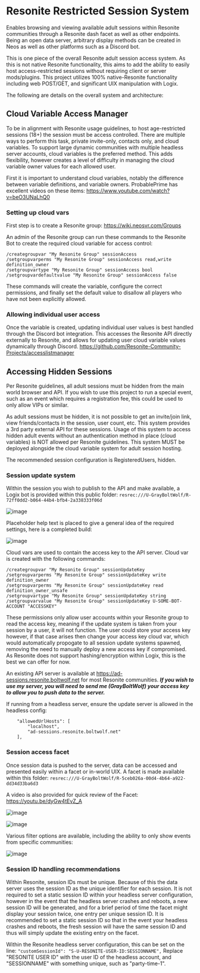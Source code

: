 # Resonite Restricted Session System

Enables browsing and viewing available adult sessions within Resonite communities through a Resonite dash facet as well as other endpoints. Being an open data server, arbitrary display methods can be created in Neos as well as other platforms such as a Discord bot.

This is one piece of the overall Resonite adult session access system. As this is not native Resonite functionality, this aims to add the ability to easily host access-restricted sessions without requiring client or server mods/plugins. This project utilizes 100% native-Resonite functionality including web POST/GET, and significant UIX manipulation with Logix.

The following are details on the overall system and architecture:

## Cloud Variable Access Manager

To be in alignment with Resonite usage guidelines, to host age-restricted sessions (18+) the session must be access controlled. There are multiple ways to perform this task, private invite-only, contacts only, and cloud variables. To support large dynamic communities with multiple headless server accounts, cloud variables is the preferred method. This adds flexibility, however creates a level of difficulty in managing the cloud variable owner values for each allowed user.

First it is important to understand cloud variables, notably the difference between variable definitions, and variable owners.
ProbablePrime has excellent videos on these items: https://www.youtube.com/watch?v=beO3UNaLhQ0

### Setting up cloud vars

First step is to create a Resonite group: https://wiki.neosvr.com/Groups

An admin of the Resonite group can run these commands to the Resonite Bot to create the required cloud variable for access control:

```
/creategroupvar "My Resonite Group" sessionAccess
/setgroupvarperms "My Resonite Group" sessionAccess read,write definition_owner
/setgroupvartype "My Resonite Group" sessionAccess bool
/setgroupvardefaultvalue "My Resonite Group" sessionAccess false
```

These commands will create the variable, configure the correct permissions, and finally set the default value to disallow all players who have not been explicitly allowed.

### Allowing individual user access

Once the variable is created, updating individual user values is best handled through the Discord bot integration. This accesses the Resonite API directly externally to Resonite, and allows for updating user cloud variable values dynamically through Discord. https://github.com/Resonite-Community-Projects/accesslistmanager

## Accessing Hidden Sessions

Per Resonite guidelines, all adult sessions must be hidden from the main world browser and API. If you wish to use this project to run a special event, such as an event which requires a registration fee, this could be used to only allow VIPs or similar.

As adult sessions must be hidden, it is not possible to get an invite/join link, view friends/contacts in the session, user count, etc. This system provides a 3rd party external API for these sessions. Usage of this system to access hidden adult events without an authentication method in place (cloud variables) is NOT allowed per Resonite guidelines. This system MUST be deployed alongside the cloud variable system for adult session hosting.

The recommended session configuration is RegisteredUsers, hidden.

### Session update system

Within the session you wish to publish to the API and make available, a Logix bot is provided within this public folder:
`resrec:///U-GrayBoltWolf/R-72ff0dd2-b064-44b4-bfb4-2a338333f06d`

![image](https://user-images.githubusercontent.com/4554196/192861133-5d0f481c-bacd-4a7d-828d-fd173e92b766.png)

Placeholder help text is placed to give a general idea of the required settings, here is a completed build:

![image](https://user-images.githubusercontent.com/4554196/192861473-1ab52d16-032d-49fd-99c8-e6d5fd1ea93c.png)

Cloud vars are used to contain the access key to the API server. Cloud var is created with the following commands:

```
/creategroupvar "My Resonite Group" sessionUpdateKey
/setgroupvarperms "My Resonite Group" sessionUpdateKey write definition_owner
/setgroupvarperms "My Resonite Group" sessionUpdateKey read definition_owner_unsafe
/setgroupvartype "My Resonite Group" sessionUpdateKey string
/setgroupvarvalue "My Resonite Group" sessionUpdateKey U-SOME-BOT-ACCOUNT "ACCESSKEY"
```

These permissions only allow user accounts within your Resonite group to read the access key, meaning if the update system is taken from your session by a user, it will not function. The user could store your access key however, if that case arises then change your access key cloud var, which would automatically propogate to all session update systems spawned, removing the need to manually deploy a new access key if compromised. As Resonite does not support hashing/encryption within Logix, this is the best we can offer for now.

An existing API server is available at https://ad-sessions.resonite.boltwolf.net for most Resonite communities. ***If you wish to use my server, you will need to send me (GrayBoltWolf) your access key to allow you to push data to the server.***

If running from a headless server, ensure the update server is allowed in the headless config:

```  
    "allowedUrlHosts": [
        "localhost",
        "ad-sessions.resonite.boltwolf.net"
    ],
```

### Session access facet

Once session data is pushed to the server, data can be accessed and presented easily within a facet or in-world UIX. A facet is made available within this folder: `resrec:///U-GrayBoltWolf/R-5ceb026a-00d4-4b64-a922-dd34d33ba6d3`

A video is also provided for quick review of the Facet: https://youtu.be/dyGw4tEvZ_A

![image](https://user-images.githubusercontent.com/4554196/192862722-3de6dafb-9d29-4ed5-9a8f-b5ed41148f4d.png)

![image](https://user-images.githubusercontent.com/4554196/192862782-6463a985-06a2-403d-b185-1fc09dffcf43.png)

Various filter options are available, including the ability to only show events from specific communities:

![image](https://user-images.githubusercontent.com/4554196/192862928-f868eefd-c8c7-4f96-b4cf-3354eeeee883.png)

### Session ID handling recommendations

Within Resonite, session IDs must be unique. Because of this the data server uses the session ID as the unique identifier for each session. It is not required to set a static session ID within your headless server configuration, however in the event that the headless server crashes and reboots, a new session ID will be generated, and for a brief period of time the facet might display your session twice, one entry per unique session ID. It is recommended to set a static session ID so that in the event your headless crashes and reboots, the fresh session will have the same session ID and thus will simply update the existing entry on the facet.

Within the Resonite headless server configuration, this can be set on the line: `"customSessionId": "S-U-RESONITE-USER-ID:SESSIONNAME",`
Replace "RESONITE USER ID" with the user ID of the headless account, and "SESSIONNAME" with something unique, such as "party-time-1".

